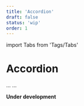 ```yaml
---
title: 'Accordion'
draft: false
status: 'wip'
order: 1
---
```


import Tabs from 'Tags/Tabs'

# Accordion

<Tabs>
  <Tabs.Content title="Info" selected>
    ...
  </Tabs.Content>
  <Tabs.Content title="Details" disabled>
  ...
  </Tabs.Content>
</Tabs>

**Under development**

